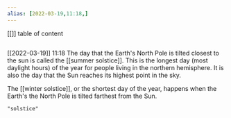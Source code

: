 ```yaml
---
alias: [2022-03-19,11:18,]
---
```

[[]]
table of content
```toc
```

[[2022-03-19]] 11:18
The day that the Earth's North Pole is tilted closest to the sun is called the [[summer solstice]].
This is the longest day (most daylight hours) of the year for people living in the northern hemisphere. It is also the day that the Sun reaches its highest point in the sky.

The [[winter solstice]], or the shortest day of the year, happens when the Earth's the North Pole is tilted farthest from the Sun.
```query
"solstice"
```